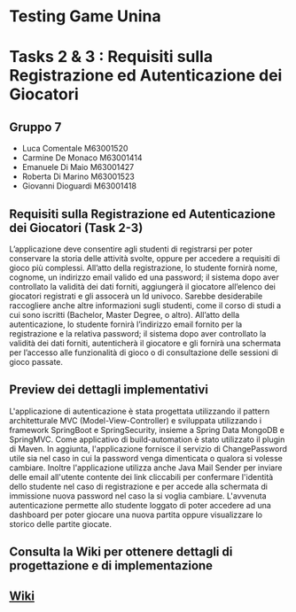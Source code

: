 # Testing Game Unina

# Tasks 2 & 3 : Requisiti sulla Registrazione ed Autenticazione dei Giocatori

## Gruppo 7 
* Luca Comentale M63001520
* Carmine De Monaco M63001414
* Emanuele Di Maio M63001427
* Roberta Di Marino M63001523
* Giovanni Dioguardi M63001418

## Requisiti sulla Registrazione ed Autenticazione dei Giocatori (Task 2-3)
L’applicazione deve consentire agli studenti di registrarsi per poter conservare la storia delle attività svolte, oppure per accedere a requisiti
di gioco più complessi. All’atto della registrazione, lo studente fornirà nome, cognome, un indirizzo email valido ed una password; il sistema dopo aver controllato la validità dei dati forniti, aggiungerà il giocatore all’elenco dei giocatori registrati e gli assocerà un Id univoco. Sarebbe
desiderabile raccogliere anche altre informazioni sugli studenti, come il corso di studi a cui sono iscritti (Bachelor, Master Degree, o altro).
All’atto della autenticazione, lo studente fornirà l’indirizzo email fornito per la registrazione e la relativa password; il sistema dopo aver
controllato la validità dei dati forniti, autenticherà il giocatore e gli fornirà una schermata per l’accesso alle funzionalità di gioco o di consultazione delle sessioni di gioco passate.

## Preview dei dettagli implementativi
L'applicazione di autenticazione è stata progettata utilizzando il pattern architetturale MVC (Model-View-Controller) e sviluppata utilizzando i framework SpringBoot e SpringSecurity, insieme a Spring Data MongoDB e SpringMVC. Come applicativo di build-automation è stato utilizzato il plugin di Maven. In aggiunta, l'applicazione fornisce il servizio di ChangePassword utile sia nel caso in cui la password venga dimenticata o qualora si volesse cambiare. Inoltre l'applicazione utilizza anche Java Mail Sender per inviare delle email all'utente contente dei link cliccabili per confermare l'identità dello studente nel caso di registrazione e per accede alla schermata di immissione nuova password nel caso la si voglia cambiare. L'avvenuta autenticazione permette allo studente loggato di poter accedere ad una dashboard per poter giocare una nuova partita oppure visualizzare lo storico delle partite giocate.

## Consulta la Wiki per ottenere dettagli di progettazione e di implementazione
## [Wiki](https://github.com/Testing-Game-SAD-2023/T23-G7/wiki)


